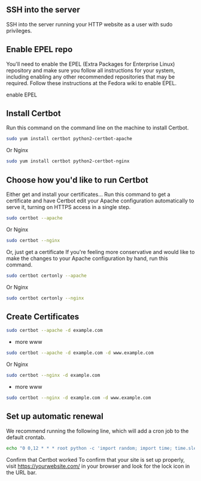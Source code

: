 ## SSH into the server
SSH into the server running your HTTP website as a user with sudo privileges.

## Enable EPEL repo
You'll need to enable the EPEL (Extra Packages for Enterprise Linux) repository and make sure you follow all instructions for your system, including enabling any other recommended repositories that may be required.
Follow these instructions at the Fedora wiki to enable EPEL.

enable EPEL

## Install Certbot
Run this command on the command line on the machine to install Certbot.
```sh
sudo yum install certbot python2-certbot-apache
```
Or Nginx
```sh
sudo yum install certbot python2-certbot-nginx
```
## Choose how you'd like to run Certbot
Either get and install your certificates...
Run this command to get a certificate and have Certbot edit your Apache configuration automatically to serve it, turning on HTTPS access in a single step.
```sh
sudo certbot --apache
```
Or Nginx
```sh
sudo certbot --nginx
```
Or, just get a certificate
If you're feeling more conservative and would like to make the changes to your Apache configuration by hand, run this command.
```sh
sudo certbot certonly --apache
```
Or Nginx
```sh
sudo certbot certonly --nginx
```
## Create  Certificates
```sh
sudo certbot --apache -d example.com
```
- more www
```sh
sudo certbot --apache -d example.com -d www.example.com
```
Or Nginx
```sh
sudo certbot --nginx -d example.com
```
- more www
```sh
sudo certbot --nginx -d example.com -d www.example.com
```
## Set up automatic renewal
We recommend running the following line, which will add a cron job to the default crontab.
```sh
echo "0 0,12 * * * root python -c 'import random; import time; time.sleep(random.random() * 3600)' && certbot renew -q" | sudo tee -a /etc/crontab > /dev/null
```
Confirm that Certbot worked
To confirm that your site is set up properly, visit https://yourwebsite.com/ in your browser and look for the lock icon in the URL bar.

